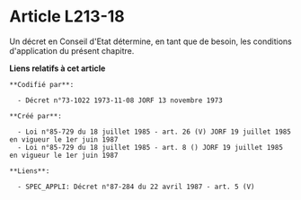 # Article L213-18

Un décret en Conseil d'Etat détermine, en tant que de besoin, les conditions d'application du présent chapitre.

**Liens relatifs à cet article**

	**Codifié par**:

	  - Décret n°73-1022 1973-11-08 JORF 13 novembre 1973

	**Créé par**:

	  - Loi n°85-729 du 18 juillet 1985 - art. 26 (V) JORF 19 juillet 1985  en vigueur le 1er juin 1987
	  - Loi n°85-729 du 18 juillet 1985 - art. 8 () JORF 19 juillet 1985  en vigueur le 1er juin 1987

	**Liens**:

	  - SPEC_APPLI: Décret n°87-284 du 22 avril 1987 - art. 5 (V)
